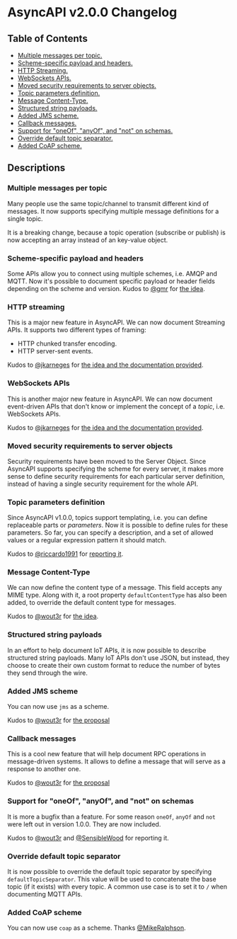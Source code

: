 # AsyncAPI v2.0.0 Changelog

## Table of Contents
  * [Multiple messages per topic.](#multiple-messages-per-topic)
  * [Scheme-specific payload and headers.](#scheme-specific-payload-and-headers)
  * [HTTP Streaming.](#http-streaming)
  * [WebSockets APIs.](#websockets-apis)
  * [Moved security requirements to server objects.](#moved-security-requirements-to-server-objects)
  * [Topic parameters definition.](#topic-parameters-definition)
  * [Message Content-Type.](#message-content-type)
  * [Structured string payloads.](#structured-string-payloads)
  * [Added JMS scheme.](#added-jms-scheme)
  * [Callback messages.](#callback-messages)
  * [Support for "oneOf", "anyOf", and "not" on schemas.](#support-for-oneof-anyof-and-not-on-schemas)
  * [Override default topic separator.](#override-default-topic-separator)
  * [Added CoAP scheme.](#added-coap-scheme)

## Descriptions

### Multiple messages per topic

Many people use the same topic/channel to transmit different kind of messages. It now supports specifying multiple message definitions for a single topic.

It is a breaking change, because a topic operation (subscribe or publish) is now accepting an array instead of an key-value object.

### Scheme-specific payload and headers

Some APIs allow you to connect using multiple schemes, i.e. AMQP and MQTT. Now it's possible to document specific payload or header fields depending on the scheme and version. Kudos to [@gmr](https://github.com/gmr) for [the idea](https://github.com/asyncapi/asyncapi/issues/42).

### HTTP streaming

This is a major new feature in AsyncAPI. We can now document Streaming APIs. It supports two different types of framing:
  * HTTP chunked transfer encoding.
  * HTTP server-sent events.

Kudos to [@jkarneges](https://github.com/jkarneges) for [the idea and the documentation provided](https://github.com/asyncapi/asyncapi/issues/47).

### WebSockets APIs

This is another major new feature in AsyncAPI. We can now document event-driven APIs that don't know or implement the concept of a _topic_, i.e. WebSockets APIs.

Kudos to [@jkarneges](https://github.com/jkarneges) for [the idea and the documentation provided](https://github.com/asyncapi/asyncapi/issues/47).

### Moved security requirements to server objects

Security requirements have been moved to the Server Object. Since AsyncAPI supports specifying the scheme for every server, it makes more sense to define security requirements for each particular server definition, instead of having a single security requirement for the whole API.

### Topic parameters definition

Since AsyncAPI v1.0.0, topics support templating, i.e. you can define replaceable parts or _parameters_. Now it is possible to define rules for these parameters. So far, you can specify a description, and a set of allowed values or a regular expression pattern it should match.

Kudos to [@riccardo1991](https://github.com/riccardo1991) for [reporting it](https://github.com/asyncapi/asyncapi/issues/51).

### Message Content-Type

We can now define the content type of a message. This field accepts any MIME type. Along with it, a root property `defaultContentType` has also been added, to override the default content type for messages.

Kudos to [@wout3r](https://github.com/wout3r) for [the idea](https://github.com/asyncapi/asyncapi/issues/54).

### Structured string payloads

In an effort to help document IoT APIs, it is now possible to describe structured string payloads. Many IoT APIs don't use JSON, but instead, they choose to create their own custom format to reduce the number of bytes they send through the wire.

### Added JMS scheme

You can now use `jms` as a scheme.

Kudos to [@wout3r](https://github.com/wout3r) for [the proposal](https://github.com/asyncapi/asyncapi/issues/52)

### Callback messages

This is a cool new feature that will help document RPC operations in message-driven systems. It allows to define a message that will serve as a response to another one.

Kudos to [@wout3r](https://github.com/wout3r) for [the proposal](https://github.com/asyncapi/asyncapi/issues/55)

### Support for "oneOf", "anyOf", and "not" on schemas

It is more a bugfix than a feature. For some reason `oneOf`, `anyOf` and `not` were left out in version 1.0.0. They are now included. 

Kudos to [@wout3r](https://github.com/wout3r) and [@SensibleWood](https://github.com/SensibleWood) for reporting it.

### Override default topic separator

It is now possible to override the default topic separator by specifying `defaultTopicSeparator`. This value will be used to concatenate the base topic (if it exists) with every topic. A common use case is to set it to `/` when documenting MQTT APIs.

### Added CoAP scheme

You can now use `coap` as a scheme. Thanks [@MikeRalphson](https://github.com/MikeRalphson).

